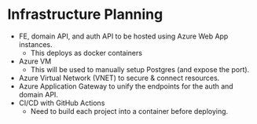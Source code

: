# Infrastructure Planning
- FE, domain API, and auth API to be hosted using Azure Web App instances.
	- This deploys as docker containers
- Azure VM
	- This will be used to manually setup Postgres (and expose the port).
- Azure Virtual Network (VNET) to secure & connect resources.
- Azure Application Gateway to unify the endpoints for the auth and domain API.
- CI/CD with GitHub Actions
	- Need to build each project into a container before deploying.
